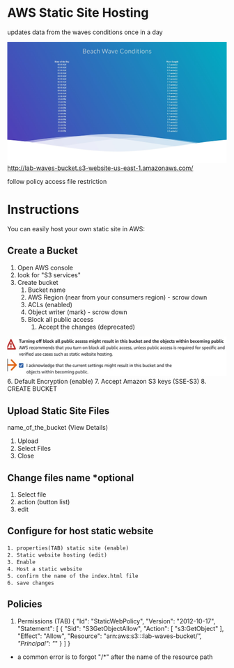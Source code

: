 # AWS Static Site Hosting

updates data from the waves conditions once in a day

![site preview](/waves_bucket/snapshot.jpg)
http://lab-waves-bucket.s3-website-us-east-1.amazonaws.com/

follow policy access file restriction

# Instructions

You can easily host your own static site in AWS:

## Create a Bucket
1. Open AWS console
2. look for "S3 services"
3. Create bucket
    1. Bucket name
    2. AWS Region (near from your consumers region) - scrow down
    3. ACLs (enabled)
    4. Object writer (mark) - scrow down
    5. Block all public access
        1. Accept the changes (deprecated)

![accept](/waves_bucket/accept.jpg)
    6. Default Encryption (enable)
    7. Accept Amazon S3 keys (SSE-S3)
    8. CREATE BUCKET

## Upload Static Site Files
name_of_the_bucket (View Details)
1. Upload 
2. Select Files
3. Close

## Change files name *optional
1. Select file
2. action (button list)
3. edit

## Configure for host static website
    1. properties(TAB) static site (enable) 
    2. Static website hosting (edit)
    3. Enable
    4. Host a static website
    5. confirm the name of the index.html file
    6. save changes
    
## Policies
1. Permissions (TAB)
	{
	  "Id": "StaticWebPolicy",
	  "Version": "2012-10-17",
	  "Statement": [
	    {
	      "Sid": "S3GetObjectAllow",
	      "Action": [
	        "s3:GetObject"
	      ],
	      "Effect": "Allow",
	      "Resource": "arn:aws:s3:::lab-waves-bucket/*",
	      "Principal": "*"
	    }
	  ]
}

* a common error is to forgot "/*" after the name of the resource path
